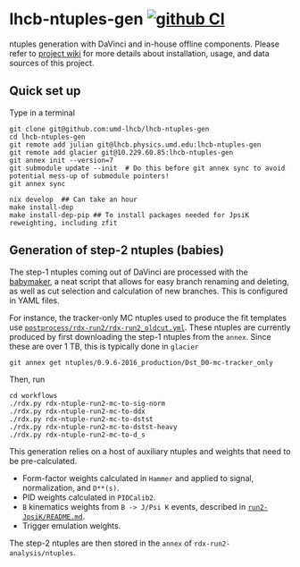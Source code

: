 # lhcb-ntuples-gen [![github CI](https://github.com/umd-lhcb/lhcb-ntuples-gen/workflows/CI/badge.svg?branch=master)](https://github.com/umd-lhcb/lhcb-ntuples-gen/actions?query=workflow%3ACI)

ntuples generation with DaVinci and in-house offline components.
Please refer to [project wiki](https://umd-lhcb.github.io/lhcb-ntuples-gen/)
for more details about installation, usage, and data sources of this project.

## Quick set up

Type in a terminal

```shell
git clone git@github.com:umd-lhcb/lhcb-ntuples-gen
cd lhcb-ntuples-gen
git remote add julian git@lhcb.physics.umd.edu:lhcb-ntuples-gen 
git remote add glacier git@10.229.60.85:lhcb-ntuples-gen
git annex init --version=7
git submodule update --init  # Do this before git annex sync to avoid potential mess-up of submodule pointers!
git annex sync

nix develop  ## Can take an hour
make install-dep
make install-dep-pip ## To install packages needed for JpsiK reweighting, including zfit
```

## Generation of step-2 ntuples (babies)

The step-1 ntuples coming out of DaVinci are processed with the
[babymaker](https://pybabymaker.readthedocs.io/en/latest/scripts/babymaker.html), a neat script that allows
for easy branch renaming and deleting, as well as cut selection and calculation of new branches. This is
configured in YAML files.

For instance, the tracker-only MC ntuples used to produce the fit templates use [`postprocess/rdx-run2/rdx-run2_oldcut.yml`](https://github.com/umd-lhcb/lhcb-ntuples-gen/blob/master/postprocess/rdx-run2/rdx-run2_oldcut.yml).
These ntuples are currently produced by first downloading the step-1 ntuples from the `annex`. Since these are
over 1 TB, this is typically done in `glacier`
```shell
git annex get ntuples/0.9.6-2016_production/Dst_D0-mc-tracker_only
```
Then, run
```shell
cd workflows
./rdx.py rdx-ntuple-run2-mc-to-sig-norm
./rdx.py rdx-ntuple-run2-mc-to-ddx
./rdx.py rdx-ntuple-run2-mc-to-dstst
./rdx.py rdx-ntuple-run2-mc-to-dstst-heavy
./rdx.py rdx-ntuple-run2-mc-to-d_s
```

This generation relies on a host of auxiliary ntuples and weights that need to be pre-calculated.
- Form-factor weights calculated in `Hammer` and applied to signal, normalization, and `D**(s)`.
- PID weights calculated in `PIDCalib2`.
- `B` kinematics weights from `B -> J/Psi K` events, described in
[`run2-JpsiK/README.md`](https://github.com/umd-lhcb/lhcb-ntuples-gen/blob/master/run2-JpsiK/README.md).
- Trigger emulation weights.

The step-2 ntuples are then stored in the `annex` of `rdx-run2-analysis/ntuples`.
